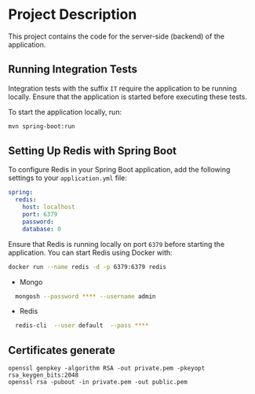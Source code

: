 # Project Description

This project contains the code for the server-side (backend) of the application.

## Running Integration Tests

Integration tests with the suffix `IT` require the application to be running locally. Ensure that the application is started before executing these tests.

To start the application locally, run:

```bash
mvn spring-boot:run
```

## Setting Up Redis with Spring Boot

To configure Redis in your Spring Boot application, add the following settings to your `application.yml` file:

```yaml
spring:
  redis:
    host: localhost
    port: 6379
    password: 
    database: 0
```

Ensure that Redis is running locally on port `6379` before starting the application. You can start Redis using Docker with:

```bash
docker run --name redis -d -p 6379:6379 redis
```

* Mongo
```bash
  mongosh --password **** --username admin
```
* Redis
```bash
  redis-cli  --user default  --pass ****
```
## Certificates generate

````aiignore
openssl genpkey -algorithm RSA -out private.pem -pkeyopt rsa_keygen_bits:2048
openssl rsa -pubout -in private.pem -out public.pem
````